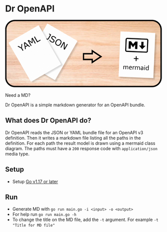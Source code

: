 # Dr OpenAPI

![YAML & JSON to Markdown with Mermaid](./image.png)

Need a MD?

Dr OpenAPI is a simple markdown generator for an OpenAPI bundle.

## What does Dr OpenAPI do?

Dr OpenAPI reads the JSON or YAML bundle file for an OpenAPI v3 definition.
Then it writes a markdown file listing all the paths in the definition.
For each path the result model is drawn using a mermaid class diagram.
The paths must have a `200` response code with `application/json` media type.

## Setup

- Setup [Go v1.17 or later](https://go.dev/dl/)

## Run

- Generate MD with `go run main.go -i <input> -o <output>`
- For help run `go run main.go -h`
- To change the title on the MD file, add the `-t` argument.
  For example `-t "Title for MD file"`
